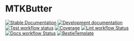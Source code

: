# MTKButter

[![Stable Documentation](https://img.shields.io/badge/docs-stable-blue.svg)](https://cstjean.github.io/MTKButter.jl/stable)
[![Development documentation](https://img.shields.io/badge/docs-dev-blue.svg)](https://cstjean.github.io/MTKButter.jl/dev)
[![Test workflow status](https://github.com/cstjean/MTKButter.jl/actions/workflows/Test.yml/badge.svg?branch=main)](https://github.com/cstjean/MTKButter.jl/actions/workflows/Test.yml?query=branch%3Amain)
[![Coverage](https://codecov.io/gh/cstjean/MTKButter.jl/branch/main/graph/badge.svg)](https://codecov.io/gh/cstjean/MTKButter.jl)
[![Lint workflow Status](https://github.com/cstjean/MTKButter.jl/actions/workflows/Lint.yml/badge.svg?branch=main)](https://github.com/cstjean/MTKButter.jl/actions/workflows/Lint.yml?query=branch%3Amain)
[![Docs workflow Status](https://github.com/cstjean/MTKButter.jl/actions/workflows/Docs.yml/badge.svg?branch=main)](https://github.com/cstjean/MTKButter.jl/actions/workflows/Docs.yml?query=branch%3Amain)
[![BestieTemplate](https://img.shields.io/endpoint?url=https://raw.githubusercontent.com/JuliaBesties/BestieTemplate.jl/main/docs/src/assets/badge.json)](https://github.com/JuliaBesties/BestieTemplate.jl)

